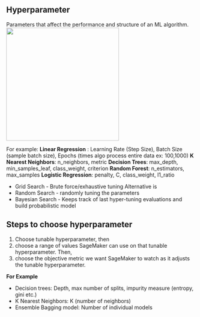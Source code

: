 ## Hyperparameter 
Parameters that affect the performance and structure of an ML algorithm.
<img src="https://i.imgur.com/7tCGXHy.png" height="300" />

For example:
__Linear Regression__ : Learning Rate (Step Size), Batch Size (sample batch size), Epochs (times algo process entire data ex: 100,1000)
__K Nearest Neighbors__: n_neighbors, metric
__Decision Trees__: max_depth, min_samples_leaf, class_weight, criterion
__Random Forest__: n_estimators, max_samples
__Logistic Regression__: penalty, C, class_weight, l1_ratio

* Grid Search - Brute force/exhaustive tuning
Alternative is
* Random Search - randomly tuning the parameters
* Bayesian Search - Keeps track of last hyper-tuning evaluations and build probabilistic model

## Steps to choose hyperparameter
1. Choose tunable hyperparameter, then 
2. choose a range of values SageMaker can use on that tunable hyperparameter. Then,
3. choose the objective metric we want SageMaker to watch as it adjusts the tunable hyperparameter.

**For Example**
* Decision trees: Depth, max number of splits, impurity measure (entropy, gini etc.)
* K Nearest Neighbors: K (number of neighbors)
* Ensemble Bagging model: Number of individual models



